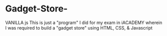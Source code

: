 # Gadget-Store-
VANILLA js
This is just a "program" I did for my exam in 
iACADEMY wherein I was required to build a "gadget store"
using HTML, CSS, & Javascript
